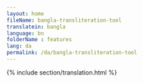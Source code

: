 ```yaml
--- 
layout: home 
fileName: bangla-transliteration-tool
translatein: bangla
language: bn
folderName : features
lang: da
permalink: /da/bangla-transliteration-tool
---
```

{% include section/translation.html %}